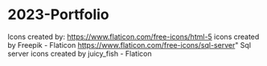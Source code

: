 # 2023-Portfolio

Icons created by:
https://www.flaticon.com/free-icons/html-5   icons created by Freepik - Flaticon
https://www.flaticon.com/free-icons/sql-server" Sql server icons created by juicy_fish - Flaticon</a>
